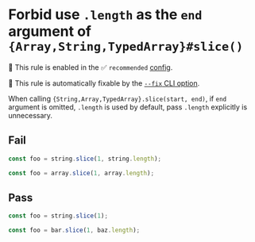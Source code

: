 # Forbid use `.length` as the `end` argument of `{Array,String,TypedArray}#slice()`

💼 This rule is enabled in the ✅ `recommended` [config](https://github.com/sindresorhus/eslint-plugin-unicorn#preset-configs-eslintconfigjs).

🔧 This rule is automatically fixable by the [`--fix` CLI option](https://eslint.org/docs/latest/user-guide/command-line-interface#--fix).

<!-- end auto-generated rule header -->
<!-- Do not manually modify this header. Run: `npm run fix:eslint-docs` -->

When calling `{String,Array,TypedArray}.slice(start, end)`, if `end` argument is omitted, `.length` is used by default, pass `.length` explicitly is unnecessary.

## Fail

```js
const foo = string.slice(1, string.length);
```

```js
const foo = array.slice(1, array.length);
```

## Pass

```js
const foo = string.slice(1);
```

```js
const foo = bar.slice(1, baz.length);
```
